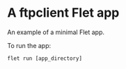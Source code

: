 # A ftpclient Flet app

An example of a minimal Flet app.

To run the app:

```
flet run [app_directory]
```